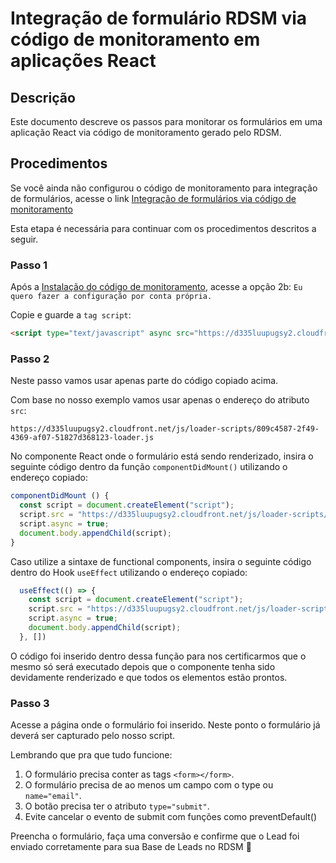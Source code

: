 # Integração de formulário RDSM via código de monitoramento em aplicações React

## Descrição
Este documento descreve os passos para monitorar os formulários em uma aplicação React via código de monitoramento gerado pelo RDSM.

## Procedimentos

Se você ainda não configurou o código de monitoramento para integração de formulários, acesse o link [Integração de formulários via código de monitoramento](https://ajuda.rdstation.com.br/hc/pt-br/articles/115001254846-Integra%C3%A7%C3%A3o-de-Formul%C3%A1rios)

Esta etapa é necessária para continuar com os procedimentos descritos a seguir.

### Passo 1

Após a [Instalação do código de monitoramento](https://app.rdstation.com.br/configuracoes/analise-e-monitoramento), acesse a opção 2b: `Eu quero fazer a configuração por conta própria.`

Copie e guarde a `tag script`:

```html
<script type="text/javascript" async src="https://d335luupugsy2.cloudfront.net/js/loader-scripts/809c4587-2f49-4369-af07-51827d368123-loader.js" ></script>
```

### Passo 2

Neste passo vamos usar apenas parte do código copiado acima.

Com base no nosso exemplo vamos usar apenas o endereço do atributo `src`:
```
https://d335luupugsy2.cloudfront.net/js/loader-scripts/809c4587-2f49-4369-af07-51827d368123-loader.js
```

No componente React onde o formulário está sendo renderizado, insira o seguinte código dentro da função `componentDidMount()` utilizando o endereço copiado:

```js
componentDidMount () {
  const script = document.createElement("script");
  script.src = "https://d335luupugsy2.cloudfront.net/js/loader-scripts/809c4587-2f49-4369-af07-51827d368123-loader.js";
  script.async = true;
  document.body.appendChild(script);
}
```

Caso utilize a sintaxe de functional components, insira o seguinte código dentro do Hook `useEffect` utilizando o endereço copiado:

```js
  useEffect(() => {
    const script = document.createElement("script");
    script.src = "https://d335luupugsy2.cloudfront.net/js/loader-scripts/7d1897c6-e72c-4c2d-b15a-36916776e5e7-loader.js";
    script.async = true;
    document.body.appendChild(script);
  }, [])
```

O código foi inserido dentro dessa função para nos certificarmos que o mesmo só será executado depois que o componente tenha sido devidamente renderizado e que todos os elementos estão prontos.

### Passo 3

Acesse a página onde o formulário foi inserido. Neste ponto o formulário já deverá ser capturado pelo nosso script.

Lembrando que pra que tudo funcione:
1. O formulário precisa conter as tags `<form></form>`.
2. O formulário precisa de ao menos um campo com o type ou `name="email"`.
3. O botão precisa ter o atributo `type="submit"`.
4. Evite cancelar o evento de submit com funções como preventDefault()

Preencha o formulário, faça uma conversão e confirme que o Lead foi enviado corretamente para sua Base de Leads no RDSM 🥳
